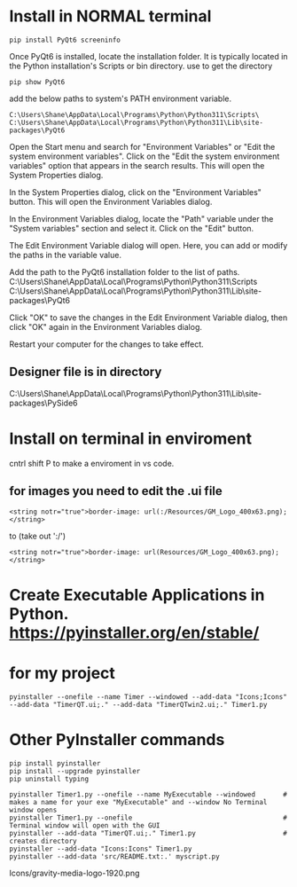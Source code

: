 # Install in NORMAL terminal
~~~
pip install PyQt6 screeninfo
~~~
Once PyQt6 is installed, locate the installation folder. 
It is typically located in the Python installation's Scripts or bin directory.
use to get the directory
~~~
pip show PyQt6
~~~

add the below paths to system's PATH environment variable.
~~~
C:\Users\Shane\AppData\Local\Programs\Python\Python311\Scripts\
C:\Users\Shane\AppData\Local\Programs\Python\Python311\Lib\site-packages\PyQt6
~~~

Open the Start menu and search for "Environment Variables" or "Edit the system environment variables".
Click on the "Edit the system environment variables" option that appears in the search results. 
This will open the System Properties dialog.

In the System Properties dialog, click on the "Environment Variables" button. This will open the Environment Variables dialog.

In the Environment Variables dialog, locate the "Path" variable under the "System variables" section and select it. Click on the "Edit" button.

The Edit Environment Variable dialog will open. Here, you can add or modify the paths in the variable value.

Add the path to the PyQt6 installation folder to the list of paths.
C:\Users\Shane\AppData\Local\Programs\Python\Python311\Scripts\
C:\Users\Shane\AppData\Local\Programs\Python\Python311\Lib\site-packages\PyQt6

Click "OK" to save the changes in the Edit Environment Variable dialog, then click "OK" again in the Environment Variables dialog.

Restart your computer for the changes to take effect.
## Designer file is in directory
C:\Users\Shane\AppData\Local\Programs\Python\Python311\Lib\site-packages\PySide6

#  Install on terminal in enviroment
cntrl shift P to make a enviroment in vs code.

## for images you need to edit the .ui file
~~~
<string notr="true">border-image: url(:/Resources/GM_Logo_400x63.png);</string>
~~~
to (take out ':/')
~~~
<string notr="true">border-image: url(Resources/GM_Logo_400x63.png);</string>
~~~

# Create Executable Applications in Python. https://pyinstaller.org/en/stable/
# for my project
~~~
pyinstaller --onefile --name Timer --windowed --add-data "Icons;Icons" --add-data "TimerQT.ui;." --add-data "TimerQTwin2.ui;." Timer1.py
~~~

# Other PyInstaller commands
~~~
pip install pyinstaller
pip install --upgrade pyinstaller
pip uninstall typing

pyinstaller Timer1.py --onefile --name MyExecutable --windowed       # makes a name for your exe "MyExecutable" and --window No Terminal window opens
pyinstaller Timer1.py --onefile                                      # Terminal window will open with the GUI
pyinstaller --add-data "TimerQT.ui;." Timer1.py                      # creates directory
pyinstaller --add-data "Icons:Icons" Timer1.py
pyinstaller --add-data 'src/README.txt:.' myscript.py
~~~

Icons/gravity-media-logo-1920.png